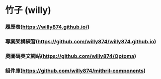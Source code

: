 # 竹子 (willy)

### 履歷表(https://willy874.github.io/)
### 專案架構練習(https://github.com/willy874/willy874.github.io)
### 奧圖碼英文網站(https://github.com/willy874/Optoma)
### 組件庫(https://github.com/willy874/mithril-components)